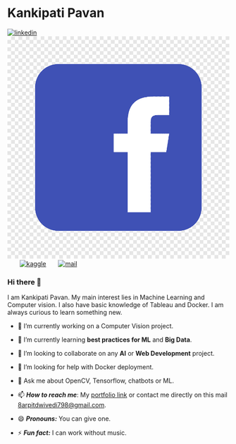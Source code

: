 # Kankipati Pavan

[![linkedin](https://github.com/arpit-dwivedi/arpit-dwivedi.github.io/blob/master/assets/img/Webp.net-resizeimage.png)](https://www.linkedin.com/in/k-pavan-kumar-varma-252a5b124/)&nbsp;&nbsp;&nbsp;&nbsp;&nbsp;&nbsp;&nbsp;[![facebook](https://github.com/kankipatipavan/Logos/blob/main/Logos/Images/facebook%20logo.png)](https://www.facebook.com/profile.php?id=100003890107739)&nbsp;&nbsp;&nbsp;&nbsp;&nbsp;&nbsp;&nbsp;[![kaggle](https://github.com/arpit-dwivedi/arpit-dwivedi/blob/master/kaggle.png)](https://www.kaggle.com/pavankumarvarma000)&nbsp;&nbsp;&nbsp;&nbsp;&nbsp;&nbsp;&nbsp;[![mail](https://github.com/arpit-dwivedi/arpit-dwivedi/blob/master/m1.png)](mailto:pavankumar.kpkv@gmail.com)

### Hi there 👋

I am Kankipati Pavan. My main interest lies in Machine Learning and Computer vision. I also have basic knowledge of Tableau and Docker. I am always curious to learn something new.



- 🔭 I’m currently working on a Computer Vision project.

- 🌱 I’m currently learning **best practices for ML** and **Big Data**.

- 👯 I’m looking to collaborate on any **AI** or **Web Development** project.

- 🤔 I’m looking for help with Docker deployment.

- 💬 Ask me about OpenCV, Tensorflow, chatbots or ML.

- 📫 ***How to reach me***: My [portfolio link](http://arpit-dwivedi.me/) or contact me directly on this mail [8arpitdwivedi798@gmail.com](mailto:8arpitdwivedi798@gmail.com).

- 😄 ***Pronouns:*** You can give one.

- ⚡ ***Fun fact:*** I can work without music. 

